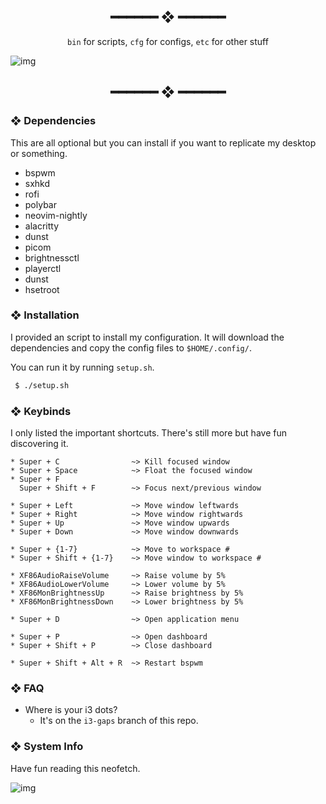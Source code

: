 <h2 align="center"> ━━━━━━  ❖  ━━━━━━ </h2>

<div align="center">
    <code>bin</code> for scripts,
    <code>cfg</code> for configs,
    <code>etc</code> for other stuff
</div>

<p/>

![img](https://cdn.discordapp.com/attachments/635625917623828520/825336808396685332/G1WSVrr.png)

<h2 align="center"> ━━━━━━  ❖  ━━━━━━ </h2>

<!--
    Got lazy using tags lol.
 -->

### ❖ Dependencies

   This are all optional but you can install if you want to replicate my desktop or something.

   * bspwm
   * sxhkd
   * rofi
   * polybar
   * neovim-nightly
   * alacritty
   * dunst
   * picom
   * brightnessctl
   * playerctl
   * dunst
   * hsetroot
        
### ❖ Installation

   I provided an script to install my configuration. It will download the dependencies and copy the config files to `$HOME/.config/`.
   
   You can run it by running `setup.sh`.

   ```bash
    $ ./setup.sh
   ```

### ❖ Keybinds

   I only listed the important shortcuts. There's still more but have fun discovering it.

   ```
   * Super + C                ~> Kill focused window
   * Super + Space            ~> Float the focused window
   * Super + F             
     Super + Shift + F        ~> Focus next/previous window

   * Super + Left             ~> Move window leftwards 
   * Super + Right            ~> Move window rightwards
   * Super + Up               ~> Move window upwards
   * Super + Down             ~> Move window downwards

   * Super + {1-7}            ~> Move to workspace #
   * Super + Shift + {1-7}    ~> Move window to workspace #

   * XF86AudioRaiseVolume     ~> Raise volume by 5%
   * XF86AudioLowerVolume     ~> Lower volume by 5%
   * XF86MonBrightnessUp      ~> Raise brightness by 5%
   * XF86MonBrightnessDown    ~> Lower brightness by 5%

   * Super + D                ~> Open application menu

   * Super + P                ~> Open dashboard
   * Super + Shift + P        ~> Close dashboard

   * Super + Shift + Alt + R  ~> Restart bspwm
   ```

### ❖ FAQ

   * Where is your i3 dots?
      * It's on the `i3-gaps` branch of this repo.

### ❖ System Info
   
   Have fun reading this neofetch.
   
   ![img](https://cdn.mythcord.cf/u/wkfO2PJ.png)

